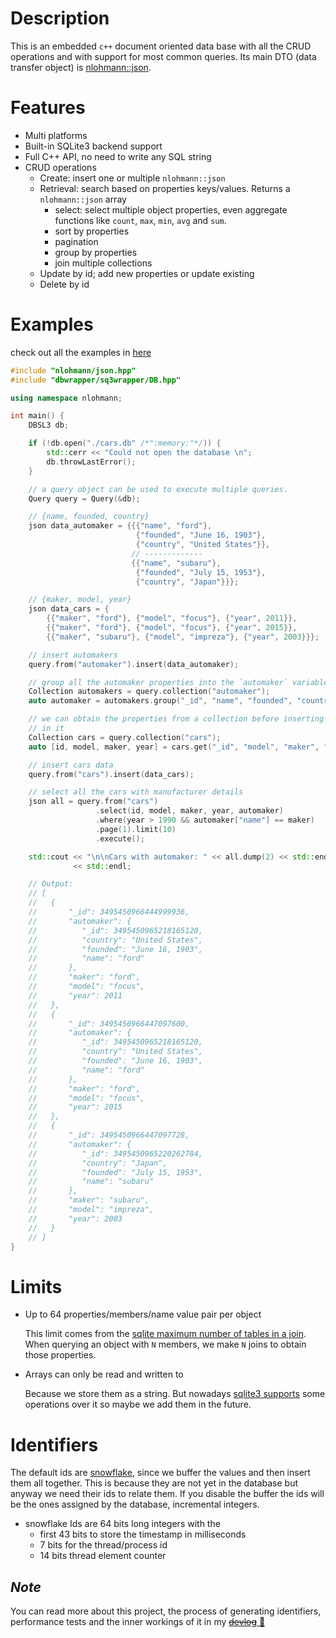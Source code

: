 # Description
This is an embedded `c++` document oriented data base with all the CRUD operations and with support for most common queries. Its main DTO (data transfer object) is [nlohmann::json](https://github.com/nlohmann/json).

# Features
- Multi platforms
- Built-in SQLite3 backend support
- Full C++ API, no need to write any SQL string
- CRUD operations
    - Create: insert one or multiple `nlohmann::json`
    - Retrieval: search based on properties keys/values. Returns a `nlohmann::json` array
        - select: select multiple object properties, even aggregate functions like `count`, `max`, `min`, `avg` and `sum`.
        - sort by properties
        - pagination
        - group by properties
        - join multiple collections
    - Update by id; add new properties or update existing
    - Delete by id

# Examples
check out all the examples in [here](/examples)

```c++
#include "nlohmann/json.hpp"
#include "dbwrapper/sq3wrapper/DB.hpp"

using namespace nlohmann;

int main() {
    DBSL3 db;

    if (!db.open("./cars.db" /*":memory:"*/)) {
        std::cerr << "Could not open the database \n";
        db.throwLastError();
    }

    // a query object can be used to execute multiple queries.
    Query query = Query(&db);

    // {name, founded, country}
    json data_automaker = {{{"name", "ford"},
                            {"founded", "June 16, 1903"},
                            {"country", "United States"}},
                           // -------------
                           {{"name", "subaru"},
                            {"founded", "July 15, 1953"},
                            {"country", "Japan"}}};

    // {maker, model, year}
    json data_cars = {
        {{"maker", "ford"}, {"model", "focus"}, {"year", 2011}},
        {{"maker", "ford"}, {"model", "focus"}, {"year", 2015}},
        {{"maker", "subaru"}, {"model", "impreza"}, {"year", 2003}}};

    // insert automakers
    query.from("automaker").insert(data_automaker);

    // group all the automaker properties into the `automaker` variable.
    Collection automakers = query.collection("automaker");
    auto automaker = automakers.group("_id", "name", "founded", "country");

    // we can obtain the properties from a collection before inserting any value
    // in it
    Collection cars = query.collection("cars");
    auto [id, model, maker, year] = cars.get("_id", "model", "maker", "year");

    // insert cars data
    query.from("cars").insert(data_cars);

    // select all the cars with manufacturer details
    json all = query.from("cars")
                   .select(id, model, maker, year, automaker)
                   .where(year > 1990 && automaker["name"] == maker)
                   .page(1).limit(10)
                   .execute();

    std::cout << "\n\nCars with automaker: " << all.dump(2) << std::endl
              << std::endl;

    // Output:
    // [
    //   {
    //       "_id": 3495450966444999936,
    //       "automaker": {
    //          "_id": 3495450965218165120,
    //          "country": "United States",
    //          "founded": "June 16, 1903",
    //          "name": "ford"
    //       },
    //       "maker": "ford",
    //       "model": "focus",
    //       "year": 2011
    //   },
    //   {
    //       "_id": 3495450966447097600,
    //       "automaker": {
    //          "_id": 3495450965218165120,
    //          "country": "United States",
    //          "founded": "June 16, 1903",
    //          "name": "ford"
    //       },
    //       "maker": "ford",
    //       "model": "focus",
    //       "year": 2015
    //   },
    //   {
    //       "_id": 3495450966447097728,
    //       "automaker": {
    //          "_id": 3495450965220262784,
    //          "country": "Japan",
    //          "founded": "July 15, 1953",
    //          "name": "subaru"
    //       },
    //       "maker": "subaru",
    //       "model": "impreza",
    //       "year": 2003
    //   }
    // ]
}
```

# Limits
- Up to 64 properties/members/name value pair per object
    
    This limit comes from the [sqlite maximum number of tables in a join](https://www.sqlite.org/limits.html#:~:text=Maximum%20Number%20Of%20Tables%20In%20A%20Join). When querying an object with `N` members, we make `N` joins to obtain those properties.

- Arrays can only be read and written to

    Because we store them as a string. But nowadays [sqlite3 supports](https://www.sqlite.org/json1.html) some operations over it so maybe we add them in the future.

# Identifiers
The default ids are [snowflake](https://en.wikipedia.org/wiki/Snowflake_ID), since we buffer the values and then insert them all together. This is because they are not yet in the database but anyway we need their ids to relate them.
If you disable the buffer the ids will be the ones assigned by the database, incremental integers.
- snowflake Ids are 64 bits long integers with the
    - first 43 bits to store the timestamp in milliseconds
    - 7 bits for the thread/process id
    - 14 bits thread element counter

## *Note*
You can read more about this project, the process of generating identifiers, performance tests and the inner workings  of it in my [~~devlog~~ 🚧]()

